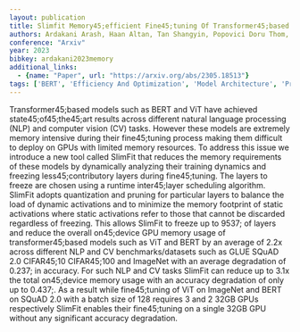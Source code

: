 ```yaml
---
layout: publication
title: Slimfit Memory45;efficient Fine45;tuning Of Transformer45;based Models Using Training Dynamics
authors: Ardakani Arash, Haan Altan, Tan Shangyin, Popovici Doru Thom, Cheung Alvin, Iancu Costin, Sen Koushik
conference: "Arxiv"
year: 2023
bibkey: ardakani2023memory
additional_links:
  - {name: "Paper", url: "https://arxiv.org/abs/2305.18513"}
tags: ['BERT', 'Efficiency And Optimization', 'Model Architecture', 'Pretraining Methods', 'Pruning', 'Quantization', 'RAG', 'Training Techniques', 'Transformer']
---
```

Transformer45;based models such as BERT and ViT have achieved state45;of45;the45;art results across different natural language processing (NLP) and computer vision (CV) tasks. However these models are extremely memory intensive during their fine45;tuning process making them difficult to deploy on GPUs with limited memory resources. To address this issue we introduce a new tool called SlimFit that reduces the memory requirements of these models by dynamically analyzing their training dynamics and freezing less45;contributory layers during fine45;tuning. The layers to freeze are chosen using a runtime inter45;layer scheduling algorithm. SlimFit adopts quantization and pruning for particular layers to balance the load of dynamic activations and to minimize the memory footprint of static activations where static activations refer to those that cannot be discarded regardless of freezing. This allows SlimFit to freeze up to 9537; of layers and reduce the overall on45;device GPU memory usage of transformer45;based models such as ViT and BERT by an average of 2.2x across different NLP and CV benchmarks/datasets such as GLUE SQuAD 2.0 CIFAR45;10 CIFAR45;100 and ImageNet with an average degradation of 0.237; in accuracy. For such NLP and CV tasks SlimFit can reduce up to 3.1x the total on45;device memory usage with an accuracy degradation of only up to 0.437;. As a result while fine45;tuning of ViT on ImageNet and BERT on SQuAD 2.0 with a batch size of 128 requires 3 and 2 32GB GPUs respectively SlimFit enables their fine45;tuning on a single 32GB GPU without any significant accuracy degradation.
